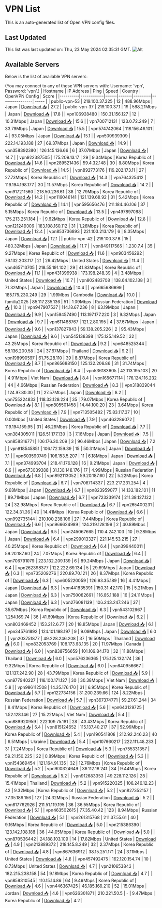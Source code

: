 # VPN List

This is an auto-generated list of Open VPN config files.

## Last Updated

This list was last updated on: Thu, 23 May 2024 02:35:31 GMT.
![Alt](https://repobeats.axiom.co/api/embed/186b98318ef1479477931607c1ad7d823f12451f.svg "Repobeats analytics image")

## Available Servers

Below is the list of available VPN servers:

(You may connect to any of these VPN servers with: Username: 'vpn', Password: 'vpn'.)
| Hostname | IP Address | Ping | Speed | Country | OpenVPN Config | Score |
|----------|------------|------|-------|---------|----------------| ----- |
| public-vpn-53 | 219.100.37.225 | 12 | 488.96Mbps | Japan | [Download 📥](./configs/server_0_JP.ovpn) | 27.2 |
| public-vpn-37 | 219.100.37.1 | 19 | 588.21Mbps | Japan | [Download 📥](./configs/server_1_JP.ovpn) | 17.8 |
| vpn106938480 | 150.31.156.127 | 12 | 10.31Mbps | Japan | [Download 📥](./configs/server_2_JP.ovpn) | 15.6 |
| vpn700712131 | 123.0.72.249 | 7 | 33.79Mbps | Japan | [Download 📥](./configs/server_3_JP.ovpn) | 15.5 |
| vpn574742064 | 118.156.46.101 | 4 | 93.05Mbps | Japan | [Download 📥](./configs/server_4_JP.ovpn) | 15.1 |
| vpn509939309 | 222.14.193.188 | 27 | 69.37Mbps | Japan | [Download 📥](./configs/server_5_JP.ovpn) | 14.9 |
| vpn358392380 | 126.145.136.66 | 6 | 37.07Mbps | Japan | [Download 📥](./configs/server_6_JP.ovpn) | 14.7 |
| vpn922387505 | 175.209.13.17 | 29 | 9.34Mbps | Korea Republic of | [Download 📥](./configs/server_7_KR.ovpn) | 14.6 |
| vpn289521436 | 59.4.32.148 | 30 | 8.80Mbps | Korea Republic of | [Download 📥](./configs/server_8_KR.ovpn) | 14.5 |
| vpn892773176 | 119.202.173.11 | 27 | 27.73Mbps | Korea Republic of | [Download 📥](./configs/server_9_KR.ovpn) | 14.3 |
| vpn764325412 | 119.194.198.177 | 30 | 11.57Mbps | Korea Republic of | [Download 📥](./configs/server_10_KR.ovpn) | 14.2 |
| vpn917211560 | 218.50.236.61 | 38 | 12.79Mbps | Korea Republic of | [Download 📥](./configs/server_11_KR.ovpn) | 14.2 |
| vpn116046141 | 121.139.68.92 | 31 | 5.42Mbps | Korea Republic of | [Download 📥](./configs/server_12_KR.ovpn) | 14.1 |
| vpn595656476 | 211.184.46.106 | 37 | 5.15Mbps | Korea Republic of | [Download 📥](./configs/server_13_KR.ovpn) | 13.5 |
| vpn497897088 | 175.213.251.184 | - | 9.62Mbps | Korea Republic of | [Download 📥](./configs/server_14_KR.ovpn) | 12.8 |
| vpn121249006 | 183.108.160.112 | 31 | 1.26Mbps | Korea Republic of | [Download 📥](./configs/server_15_KR.ovpn) | 12.4 |
| vpn853736893 | 221.103.213.179 | 6 | 8.35Mbps | Japan | [Download 📥](./configs/server_16_JP.ovpn) | 12.1 |
| public-vpn-42 | 219.100.37.6 | 15 | 480.32Mbps | Japan | [Download 📥](./configs/server_17_JP.ovpn) | 11.7 |
| vpn849117565 | 1.230.7.4 | 35 | 9.27Mbps | Korea Republic of | [Download 📥](./configs/server_18_KR.ovpn) | 11.6 |
| vpn903456292 | 76.132.203.117 | 21 | 26.42Mbps | United States | [Download 📥](./configs/server_19_US.ovpn) | 11.4 |
| vpn465713705 | 218.55.191.102 | 29 | 41.83Mbps | Korea Republic of | [Download 📥](./configs/server_20_KR.ovpn) | 11.1 |
| vpn431396938 | 173.198.248.39 | 4 | 3.48Mbps | United States | [Download 📥](./configs/server_21_US.ovpn) | 10.7 |
| vpn802483708 | 138.64.102.138 | 3 | 71.32Mbps | Japan | [Download 📥](./configs/server_22_JP.ovpn) | 10.4 |
| vpn665686999 | 185.175.230.249 | 29 | 1.99Mbps | Cambodia | [Download 📥](./configs/server_23_KH.ovpn) | 10.0 |
| familia2025 | 85.117.235.136 | 51 | 1.09Mbps | Russian Federation | [Download 📥](./configs/server_24_RU.ovpn) | 10.0 |
| vpn947907537 | 114.18.67.236 | 8 | 63.19Mbps | Japan | [Download 📥](./configs/server_25_JP.ovpn) | 9.9 |
| vpn159457490 | 113.197.177.220 | 3 | 9.32Mbps | Japan | [Download 📥](./configs/server_26_JP.ovpn) | 9.7 |
| vpn611488767 | 121.2.80.195 | 4 | 37.67Mbps | Japan | [Download 📥](./configs/server_27_JP.ovpn) | 9.6 |
| vpn137827843 | 59.138.205.226 | 2 | 95.43Mbps | Japan | [Download 📥](./configs/server_28_JP.ovpn) | 9.6 |
| vpn545138398 | 175.125.149.52 | 32 | 43.25Mbps | Korea Republic of | [Download 📥](./configs/server_29_KR.ovpn) | 9.2 |
| vpn648525344 | 58.136.200.58 | 24 | 37.67Mbps | Thailand | [Download 📥](./configs/server_30_TH.ovpn) | 9.2 |
| vpn198990597 | 61.75.28.110 | 39 | 8.87Mbps | Korea Republic of | [Download 📥](./configs/server_31_KR.ovpn) | 8.7 |
| vpn865688150 | 125.132.206.86 | 31 | 31.74Mbps | Korea Republic of | [Download 📥](./configs/server_32_KR.ovpn) | 8.4 |
| vpn536183605 | 42.113.195.103 | 20 | 4.91Mbps | Viet Nam | [Download 📥](./configs/server_33_VN.ovpn) | 8.4 |
| vpn165677114 | 176.124.116.232 | 44 | 4.66Mbps | Russian Federation | [Download 📥](./configs/server_34_RU.ovpn) | 8.3 |
| vpn318839044 | 124.97.80.30 | 11 | 27.57Mbps | Japan | [Download 📥](./configs/server_35_JP.ovpn) | 8.2 |
| vpn755224833 | 118.33.129.224 | 35 | 79.07Mbps | Korea Republic of | [Download 📥](./configs/server_36_KR.ovpn) | 8.1 |
| vpn805501458 | 14.44.100.20 | 23 | 3.64Mbps | Korea Republic of | [Download 📥](./configs/server_37_KR.ovpn) | 7.9 |
| vpn713505482 | 75.83.117.37 | 10 | 0.00Mbps | United States | [Download 📥](./configs/server_38_US.ovpn) | 7.9 |
| vpn463286072 | 119.194.159.95 | 31 | 46.29Mbps | Korea Republic of | [Download 📥](./configs/server_39_KR.ovpn) | 7.7 |
| vpn384305011 | 126.51.177.130 | 3 | 7.16Mbps | Japan | [Download 📥](./configs/server_40_JP.ovpn) | 7.5 |
| vpn858316771 | 106.176.30.209 | 3 | 96.46Mbps | Japan | [Download 📥](./configs/server_41_JP.ovpn) | 7.2 |
| vpn818545851 | 106.172.159.39 | 15 | 50.31Mbps | Japan | [Download 📥](./configs/server_42_JP.ovpn) | 7.1 |
| vpn603590749 | 106.153.5.207 | 11 | 6.18Mbps | Japan | [Download 📥](./configs/server_43_JP.ovpn) | 7.1 |
| vpn374993704 | 218.41.176.128 | 16 | 9.21Mbps | Japan | [Download 📥](./configs/server_44_JP.ovpn) | 6.9 |
| vpn673039388 | 31.130.148.176 | 17 | 4.99Mbps | Russian Federation | [Download 📥](./configs/server_45_RU.ovpn) | 6.8 |
| vpn892113052 | 59.20.187.60 | 22 | 5.22Mbps | Korea Republic of | [Download 📥](./configs/server_46_KR.ovpn) | 6.7 |
| vpn708714337 | 223.217.231.254 | 4 | 9.68Mbps | Japan | [Download 📥](./configs/server_47_JP.ovpn) | 6.7 |
| vpn823959077 | 14.133.182.101 | 11 | 89.71Mbps | Japan | [Download 📥](./configs/server_48_JP.ovpn) | 6.7 |
| vpn723239174 | 211.38.127.122 | 24 | 32.98Mbps | Korea Republic of | [Download 📥](./configs/server_49_KR.ovpn) | 6.7 |
| vpn265400231 | 122.34.31.36 | 40 | 14.41Mbps | Korea Republic of | [Download 📥](./configs/server_50_KR.ovpn) | 6.6 |
| vpn992735144 | 210.100.238.106 | 27 | 7.44Mbps | Korea Republic of | [Download 📥](./configs/server_51_KR.ovpn) | 6.6 |
| vpn966624989 | 124.219.128.199 | 2 | 40.89Mbps | Japan | [Download 📥](./configs/server_52_JP.ovpn) | 6.5 |
| vpn245067665 | 110.4.242.103 | 10 | 9.28Mbps | Japan | [Download 📥](./configs/server_53_JP.ovpn) | 6.4 |
| vpn299013327 | 221.145.53.215 | 27 | 40.25Mbps | Korea Republic of | [Download 📥](./configs/server_54_KR.ovpn) | 6.4 |
| vpn399440011 | 59.20.187.60 | 24 | 7.07Mbps | Korea Republic of | [Download 📥](./configs/server_55_KR.ovpn) | 6.4 |
| vpn706791079 | 223.132.209.139 | 6 | 89.24Mbps | Japan | [Download 📥](./configs/server_56_JP.ovpn) | 6.4 |
| vpn262398377 | 122.222.69.134 | 5 | 29.69Mbps | Japan | [Download 📥](./configs/server_57_JP.ovpn) | 6.3 |
| vpn735209276 | 220.89.70.121 | 26 | 8.37Mbps | Korea Republic of | [Download 📥](./configs/server_58_KR.ovpn) | 6.3 |
| vpn605220059 | 126.93.35.189 | 16 | 4.41Mbps | Japan | [Download 📥](./configs/server_59_JP.ovpn) | 6.3 |
| vpn441835391 | 150.31.42.170 | 15 | 5.21Mbps | Japan | [Download 📥](./configs/server_60_JP.ovpn) | 6.3 |
| vpn750082661 | 116.65.1.188 | 16 | 24.11Mbps | Japan | [Download 📥](./configs/server_61_JP.ovpn) | 6.3 |
| vpn276081139 | 106.243.247.246 | 37 | 35.67Mbps | Korea Republic of | [Download 📥](./configs/server_62_KR.ovpn) | 6.3 |
| vpn543102667 | 1.254.169.74 | 36 | 41.69Mbps | Korea Republic of | [Download 📥](./configs/server_63_KR.ovpn) | 6.2 |
| vpn803469452 | 153.212.6.77 | 20 | 18.85Mbps | Japan | [Download 📥](./configs/server_64_JP.ovpn) | 6.1 |
| vpn345761892 | 124.101.198.197 | 9 | 9.09Mbps | Japan | [Download 📥](./configs/server_65_JP.ovpn) | 6.0 |
| vpn203751877 | 49.228.246.208 | 37 | 16.50Mbps | Thailand | [Download 📥](./configs/server_66_TH.ovpn) | 6.0 |
| vpn832053769 | 108.173.63.135 | 20 | 11.97Mbps | Canada | [Download 📥](./configs/server_67_CA.ovpn) | 6.0 |
| vpn838756659 | 101.109.84.170 | 32 | 11.88Mbps | Thailand | [Download 📥](./configs/server_68_TH.ovpn) | 6.0 |
| vpn576236365 | 175.125.132.174 | 36 | 9.32Mbps | Korea Republic of | [Download 📥](./configs/server_69_KR.ovpn) | 6.0 |
| vpn640956667 | 121.137.242.90 | 28 | 43.79Mbps | Korea Republic of | [Download 📥](./configs/server_70_KR.ovpn) | 5.9 |
| vpn977940227 | 116.100.171.127 | 30 | 30.38Mbps | Viet Nam | [Download 📥](./configs/server_71_VN.ovpn) | 5.8 |
| vpn986112508 | 14.35.176.170 | 31 | 6.95Mbps | Korea Republic of | [Download 📥](./configs/server_72_KR.ovpn) | 5.7 |
| vpn122734156 | 31.200.239.66 | 124 | 8.22Mbps | Russian Federation | [Download 📥](./configs/server_73_RU.ovpn) | 5.7 |
| vpn397374771 | 59.27.61.244 | 34 | 8.41Mbps | Korea Republic of | [Download 📥](./configs/server_74_KR.ovpn) | 5.6 |
| vpn643129725 | 1.52.128.146 | 27 | 15.22Mbps | Viet Nam | [Download 📥](./configs/server_75_VN.ovpn) | 5.4 |
| vpn888920959 | 222.109.75.181 | 28 | 43.43Mbps | Korea Republic of | [Download 📥](./configs/server_76_KR.ovpn) | 5.4 |
| vpn815124652 | 115.137.40.217 | 37 | 52.99Mbps | Korea Republic of | [Download 📥](./configs/server_77_KR.ovpn) | 5.4 |
| vpn190541808 | 212.92.246.23 | 40 | 6.51Mbps | Ukraine | [Download 📥](./configs/server_78_UA.ovpn) | 5.4 |
| vpn107660217 | 222.111.48.233 | 31 | 7.24Mbps | Korea Republic of | [Download 📥](./configs/server_79_KR.ovpn) | 5.3 |
| vpn755331357 | 59.21.150.225 | 22 | 0.89Mbps | Korea Republic of | [Download 📥](./configs/server_80_KR.ovpn) | 5.3 |
| vpn154369454 | 121.164.91.135 | 32 | 12.76Mbps | Korea Republic of | [Download 📥](./configs/server_81_KR.ovpn) | 5.2 |
| vpn900324649 | 39.112.18.241 | 34 | 9.44Mbps | Korea Republic of | [Download 📥](./configs/server_82_KR.ovpn) | 5.2 |
| vpn912683353 | 49.228.112.126 | 28 | 15.41Mbps | Thailand | [Download 📥](./configs/server_83_TH.ovpn) | 5.2 |
| vpn915220325 | 106.246.12.23 | 42 | 9.32Mbps | Korea Republic of | [Download 📥](./configs/server_84_KR.ovpn) | 5.2 |
| vpn827352157 | 77.35.189.156 | 127 | 24.32Mbps | Russian Federation | [Download 📥](./configs/server_85_RU.ovpn) | 5.2 |
| vpn617762926 | 211.51.119.195 | 36 | 36.55Mbps | Korea Republic of | [Download 📥](./configs/server_86_KR.ovpn) | 5.1 |
| vpn463502615 | 77.35.40.42 | 123 | 8.94Mbps | Russian Federation | [Download 📥](./configs/server_87_RU.ovpn) | 5.1 |
| vpn261315768 | 211.37.55.61 | 40 | 9.16Mbps | Korea Republic of | [Download 📥](./configs/server_88_KR.ovpn) | 5.0 |
| vpn215386390 | 123.142.108.188 | 36 | 44.05Mbps | Korea Republic of | [Download 📥](./configs/server_89_KR.ovpn) | 5.0 |
| vpn870536442 | 24.188.103.109 | 14 | 17.82Mbps | United States | [Download 📥](./configs/server_90_US.ovpn) | 4.9 |
| vpn213889372 | 218.145.8.249 | 32 | 2.37Mbps | Korea Republic of | [Download 📥](./configs/server_91_KR.ovpn) | 4.8 |
| vpn867636912 | 38.15.251.171 | 24 | 3.11Mbps | United States | [Download 📥](./configs/server_92_US.ovpn) | 4.8 |
| vpn457492475 | 162.120.154.74 | 10 | 8.73Mbps | United States | [Download 📥](./configs/server_93_US.ovpn) | 4.7 |
| vpn210653843 | 182.215.238.158 | 54 | 9.18Mbps | Korea Republic of | [Download 📥](./configs/server_94_KR.ovpn) | 4.7 |
| vpn858310545 | 110.15.14.86 | 64 | 9.49Mbps | Korea Republic of | [Download 📥](./configs/server_95_KR.ovpn) | 4.6 |
| vpn446367425 | 46.185.169.210 | 52 | 15.01Mbps | Jordan | [Download 📥](./configs/server_96_JO.ovpn) | 4.6 |
| vpn626301871 | 210.221.50.5 | - | 9.47Mbps | Korea Republic of | [Download 📥](./configs/server_97_KR.ovpn) | 4.2 |
